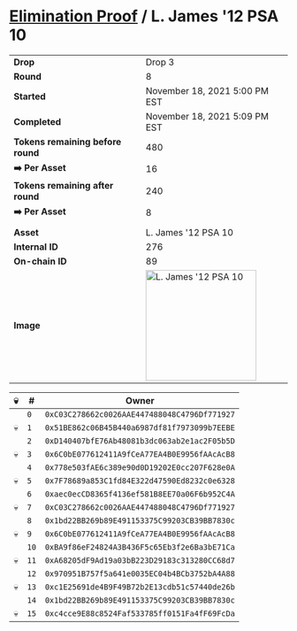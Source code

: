 # [Elimination Proof](./readme.md) / L. James &#039;12 PSA 10

|||
|---|---|
| **Drop** | Drop 3 |
| **Round** | 8 |
| **Started** | November 18, 2021 5:00 PM EST |
| **Completed** | November 18, 2021 5:09 PM EST |
| **Tokens remaining before round** | 480 |
| **➡️ Per Asset** | 16 |
| **Tokens remaining after round** | 240 |
| **➡️ Per Asset** | 8 |
| | |
| **Asset** | L. James &#039;12 PSA 10 |
| **Internal ID** | 276 |
| **On-chain ID** | 89 |
| **Image** | <img src="https://tcdn.blokpax.com/94d9199b-dc50-4571-92fe-2f0a6779439a/dc27401f05ddf164964034eeda8c71bb15d9f6e38c614de6c8993cfd7d06e3fa.jpg" height="200" alt="L. James &#039;12 PSA 10" /> |


| 💀 | # | Owner |
| --- | --- | --- |
|  | `0` | `0xC03C278662c0026AAE447488048C4796Df771927` |
| 💀 | `1` | `0x51BE862c06B45B440a6987df81f7973099b7EEBE` |
|  | `2` | `0xD140407bfE76Ab48081b3dc063ab2e1ac2F05b5D` |
| 💀 | `3` | `0x6C0bE077612411A9fCeA77EA4B0E9956fAAcAcB8` |
|  | `4` | `0x778e503fAE6c389e90d0D19202E0cc207F628e0A` |
| 💀 | `5` | `0x7F78689a853C1fd84E322d47590Ed8232c0e6328` |
|  | `6` | `0xaec0ecCD8365f4136ef581B8EE70a06F6b952C4A` |
| 💀 | `7` | `0xC03C278662c0026AAE447488048C4796Df771927` |
|  | `8` | `0x1bd22BB269b89E491153375C99203CB39BB7830c` |
| 💀 | `9` | `0x6C0bE077612411A9fCeA77EA4B0E9956fAAcAcB8` |
|  | `10` | `0xBA9f86eF24824A3B436F5c65Eb3f2e6Ba3bE71Ca` |
| 💀 | `11` | `0xA68205dF9Ad19a03bB223D29183c313280CC68d7` |
|  | `12` | `0x970951B757f5a641e0035EC04b4BCb3752bA4A88` |
| 💀 | `13` | `0xc1E25691de4B9F49B72b2E13cdb51c57440de26b` |
|  | `14` | `0x1bd22BB269b89E491153375C99203CB39BB7830c` |
| 💀 | `15` | `0xc4cce9E88c8524Faf533785ff0151Fa4fF69FcDa` |
